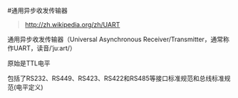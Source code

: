 #通用异步收发传输器

> http://zh.wikipedia.org/zh/UART

通用异步收发传输器（Universal Asynchronous Receiver/Transmitter，通常称作UART，读音/ˈjuːart/）

原始是TTL电平

包括了RS232、RS449、RS423、RS422和RS485等接口标准规范和总线标准规范(电平定义)
